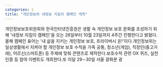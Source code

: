 ```yaml
---
categories: c
title: "개인정보위 내정보 지킴이 캠페인 개최"
---
```

개인정보보호위원회와 한국인터넷진흥원은 생활 속 개인정보 보호 문화를 조성하기 위해 &#39;내정보 지킴이 캠페인&#39;을 오는 26일부터 10월 23일까지 4주간 진행한다고 밝혔다.올해 캠페인 표어는 &#39;내 삶을 지키는 개인정보 보호, 프라이버시 온!&#39;이다.개인정보위는 일상생활에서 지켜야 할 개인정보 보호 수칙을 가족 공통, 청소년(게임), 직장인(중고거래), 어르신(스마트폰) 등 주제에 맞춰 콘텐츠로 제작한다.보호수칙 관련 OX 퀴즈, 실천 인증 등 참여 이벤트도 개최한다.또 이달 29&sim;30일 서울 광화문 광